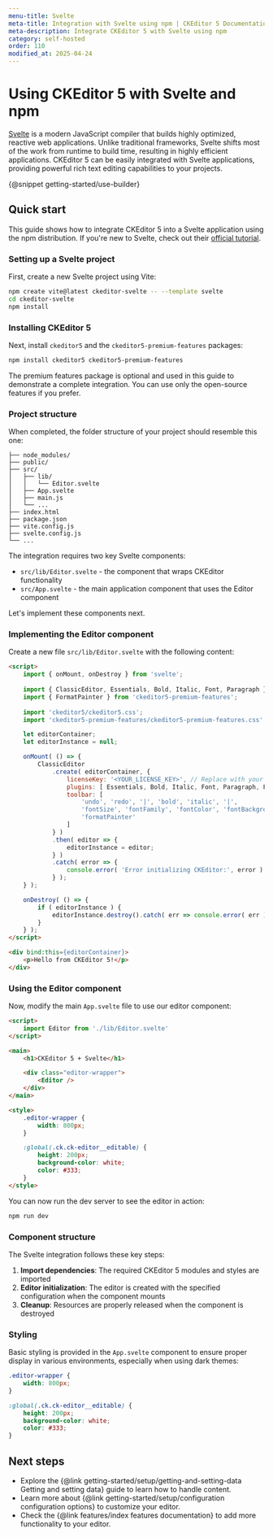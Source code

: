 ```yaml
---
menu-title: Svelte
meta-title: Integration with Svelte using npm | CKEditor 5 Documentation
meta-description: Integrate CKEditor 5 with Svelte using npm
category: self-hosted
order: 110
modified_at: 2025-04-24
---
```


# Using CKEditor&nbsp;5 with Svelte and npm

[Svelte](https://svelte.dev/) is a modern JavaScript compiler that builds highly optimized, reactive web applications. Unlike traditional frameworks, Svelte shifts most of the work from runtime to build time, resulting in highly efficient applications. CKEditor&nbsp;5 can be easily integrated with Svelte applications, providing powerful rich text editing capabilities to your projects.

{@snippet getting-started/use-builder}

## Quick start

This guide shows how to integrate CKEditor&nbsp;5 into a Svelte application using the npm distribution. If you're new to Svelte, check out their [official tutorial](https://svelte.dev/docs/svelte/getting-started).

### Setting up a Svelte project

First, create a new Svelte project using Vite:

```bash
npm create vite@latest ckeditor-svelte -- --template svelte
cd ckeditor-svelte
npm install
```

### Installing CKEditor&nbsp;5

Next, install `ckeditor5` and the `ckeditor5-premium-features` packages:

```bash
npm install ckeditor5 ckeditor5-premium-features
```

<info-box>
	The premium features package is optional and used in this guide to demonstrate a complete integration. You can use only the open-source features if you prefer.
</info-box>

### Project structure

When completed, the folder structure of your project should resemble this one:

```plain
├── node_modules/
├── public/
├── src/
│   ├── lib/
│   │   └── Editor.svelte
│   ├── App.svelte
│   ├── main.js
│   └── ...
├── index.html
├── package.json
├── vite.config.js
├── svelte.config.js
└── ...
```

The integration requires two key Svelte components:
- `src/lib/Editor.svelte` - the component that wraps CKEditor functionality
- `src/App.svelte` - the main application component that uses the Editor component

Let's implement these components next.

### Implementing the Editor component

Create a new file `src/lib/Editor.svelte` with the following content:

```html
<script>
	import { onMount, onDestroy } from 'svelte';
	
	import { ClassicEditor, Essentials, Bold, Italic, Font, Paragraph } from 'ckeditor5';
	import { FormatPainter } from 'ckeditor5-premium-features';
	
	import 'ckeditor5/ckeditor5.css';
	import 'ckeditor5-premium-features/ckeditor5-premium-features.css';

	let editorContainer;
	let editorInstance = null;

	onMount( () => {
		ClassicEditor
			.create( editorContainer, {
				licenseKey: '<YOUR_LICENSE_KEY>', // Replace with your license key or 'GPL'
				plugins: [ Essentials, Bold, Italic, Font, Paragraph, FormatPainter ],
				toolbar: [
					'undo', 'redo', '|', 'bold', 'italic', '|',
					'fontSize', 'fontFamily', 'fontColor', 'fontBackgroundColor', '|',
					'formatPainter'
				]
			} )
			.then( editor => {
				editorInstance = editor;
			} )
			.catch( error => {
				console.error( 'Error initializing CKEditor:', error );
			} );
	} );

	onDestroy( () => {
		if ( editorInstance ) {
			editorInstance.destroy().catch( err => console.error( err ) );
		}
	} );
</script>

<div bind:this={editorContainer}>
	<p>Hello from CKEditor 5!</p>
</div>
```

### Using the Editor component

Now, modify the main `App.svelte` file to use our editor component:

```html
<script>
	import Editor from './lib/Editor.svelte'
</script>

<main>
	<h1>CKEditor 5 + Svelte</h1>

	<div class="editor-wrapper">
		<Editor />
	</div>
</main>

<style>
	.editor-wrapper {
		width: 800px;
	}

	:global(.ck.ck-editor__editable) {
		height: 200px;
		background-color: white;
		color: #333;
	}
</style>
```

You can now run the dev server to see the editor in action:

```bash
npm run dev
```

### Component structure

The Svelte integration follows these key steps:

1. **Import dependencies**: The required CKEditor&nbsp;5 modules and styles are imported
2. **Editor initialization**: The editor is created with the specified configuration when the component mounts
3. **Cleanup**: Resources are properly released when the component is destroyed

### Styling

Basic styling is provided in the `App.svelte` component to ensure proper display in various environments, especially when using dark themes:

```css
.editor-wrapper {
	width: 800px;
}

:global(.ck.ck-editor__editable) {
	height: 200px;
	background-color: white;
	color: #333;
}
```

## Next steps

* Explore the {@link getting-started/setup/getting-and-setting-data Getting and setting data} guide to learn how to handle content.
* Learn more about {@link getting-started/setup/configuration configuration options} to customize your editor.
* Check the {@link features/index features documentation} to add more functionality to your editor.